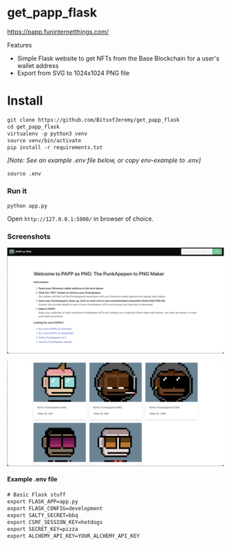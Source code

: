 # get_papp_flask

https://papp.funinternetthings.com/

Features
- Simple Flask website to get NFTs from the Base Blockchain for a user's wallet address 
- Export from SVG to 1024x1024 PNG file 



# Install

    git clone https://github.com/BitsofJeremy/get_papp_flask
    cd get_papp_flask
    virtualenv -p python3 venv
    source venv/bin/activate
    pip install -r requirements.txt

*[Note: See an example .env file below, or copy env-example to .env]*

    source .env

### Run it

    python app.py


Open `http://127.0.0.1:5000/` in browser of choice.

### Screenshots

![Screenshot1](screenshot_01.png)

![Screenshot2](screenshot_02.png)

#### Example .env file

    # Basic Flask stuff
    export FLASK_APP=app.py
    export FLASK_CONFIG=development
    export SALTY_SECRET=bbq
    export CSRF_SESSION_KEY=hotdogs
    export SECRET_KEY=pizza
    export ALCHEMY_API_KEY=YOUR_ALCHEMY_API_KEY

